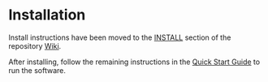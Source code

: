 # Installation

Install instructions have been moved to the [INSTALL](https://github.com/BTCgreen-Network/btcgreen-blockchain/wiki/INSTALL) section of the repository [Wiki](https://github.com/BTCgreen-Network/btcgreen-blockchain/wiki).

After installing, follow the remaining instructions in the
[Quick Start Guide](https://github.com/BTCgreen-Network/btcgreen-blockchain/wiki/Quick-Start-Guide)
to run the software.

